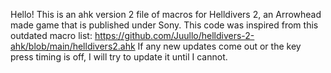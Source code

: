 Hello!
This is an ahk version 2 file of macros for Helldivers 2, an Arrowhead made game that is published under Sony.
This code was inspired from this outdated macro list: https://github.com/Juullo/helldivers-2-ahk/blob/main/helldivers2.ahk
If any new updates come out or the key press timing is off, I will try to update it until I cannot.
